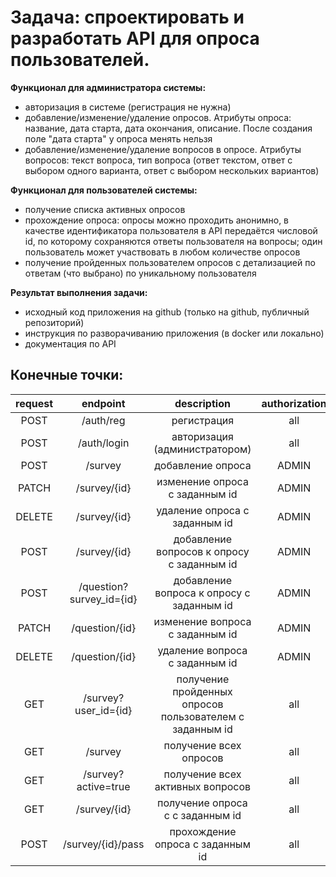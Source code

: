 # Задача: спроектировать и разработать АРI для опроса пользователей.

**Функционал для администратора системы:**

- авторизация в системе (регистрация не нужна)
- добавление/изменение/удаление опросов. Атрибуты
  опроса: название, дата старта, дата окончания, описание.
  После создания поле "дата старта" у опроса менять нельзя
- добавление/изменение/удаление вопросов в опросе.
  Атрибуты вопросов: текст вопроса, тип вопроса (ответ
  текстом, ответ с выбором одного варианта, ответ с
  выбором нескольких вариантов)

**Функционал для пользователей системы:**

- получение списка активных опросов
- прохождение опроса: опросы можно проходить
  анонимно, в качестве идентификатора пользователя в АРI
  передаётся числовой id, по которому сохраняются ответы
  пользователя на вопросы; один пользователь может
  участвовать в любом количестве опросов
- получение пройденных пользователем опросов с
  детализацией по ответам (что выбрано) по
  уникальному пользователя

**Результат выполнения задачи:**

- исходный код приложения на github (только на github,
  публичный репозиторий)
- инструкция по разворачиванию приложения (в docker
  или локально)
- документация по АРI

## Конечные точки:

| request |         endpoint         |                       description                        | authorization |
|:-------:|:------------------------:|:--------------------------------------------------------:|:-------------:|
|  POST   |        /auth/reg         |                       регистрация                        |      all      |
|  POST   |       /auth/login        |              авторизация (администратором)               |      all      |
|  POST   |         /survey          |                    добавление опроса                     |     ADMIN     |
|  PATCH  |       /survey/{id}       |              изменение опроса с заданным id              |     ADMIN     |
| DELETE  |       /survey/{id}       |              удаление опроса с заданным id               |     ADMIN     |
|  POST   |       /survey/{id}       |        добавление вопросов к опросу с заданным id        |     ADMIN     |
|  POST   | /question?survey_id={id} |        добавление вопроса к опросу с заданным id         |     ADMIN     |
|  PATCH  |      /question/{id}      |             изменение вопроса с заданным id              |     ADMIN     |
| DELETE  |      /question/{id}      |              удаление вопроса с заданным id              |     ADMIN     |
|   GET   |   /survey?user_id={id}   | получение пройденных опросов пользователем с заданным id |      all      |
|   GET   |         /survey          |                  получение всех опросов                  |      all      |
|   GET   |   /survey?active=true    |             получение всех активных вопросов             |      all      |
|   GET   |       /survey/{id}       |             получение опроса с с заданным id             |      all      |
|  POST   |    /survey/{id}/pass     |             прохождение опроса с заданным id             |      all      |